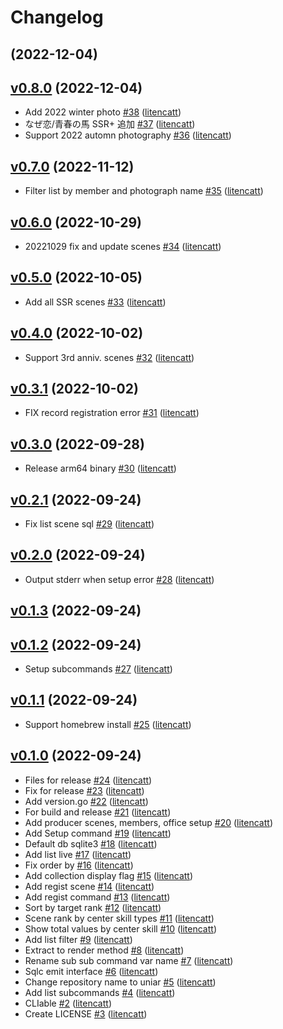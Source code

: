 # Changelog

## [](https://github.com/litencatt/uniar/compare/v0.8.0...) (2022-12-04)


## [v0.8.0](https://github.com/litencatt/uniar/compare/v0.7.0...v0.8.0) (2022-12-04)

* Add 2022 winter photo [#38](https://github.com/litencatt/uniar/pull/38) ([litencatt](https://github.com/litencatt))
* なぜ恋/青春の馬 SSR+ 追加 [#37](https://github.com/litencatt/uniar/pull/37) ([litencatt](https://github.com/litencatt))
* Support 2022 automn photography [#36](https://github.com/litencatt/uniar/pull/36) ([litencatt](https://github.com/litencatt))

## [v0.7.0](https://github.com/litencatt/uniar/compare/v0.6.0...v0.7.0) (2022-11-12)

* Filter list by member and photograph name [#35](https://github.com/litencatt/uniar/pull/35) ([litencatt](https://github.com/litencatt))

## [v0.6.0](https://github.com/litencatt/uniar/compare/v0.5.0...v0.6.0) (2022-10-29)

* 20221029 fix and update scenes [#34](https://github.com/litencatt/uniar/pull/34) ([litencatt](https://github.com/litencatt))

## [v0.5.0](https://github.com/litencatt/uniar/compare/v0.4.0...v0.5.0) (2022-10-05)

* Add all SSR scenes [#33](https://github.com/litencatt/uniar/pull/33) ([litencatt](https://github.com/litencatt))

## [v0.4.0](https://github.com/litencatt/uniar/compare/v0.3.1...v0.4.0) (2022-10-02)

* Support 3rd anniv. scenes [#32](https://github.com/litencatt/uniar/pull/32) ([litencatt](https://github.com/litencatt))

## [v0.3.1](https://github.com/litencatt/uniar/compare/v0.3.0...v0.3.1) (2022-10-02)

*  FIX record registration error [#31](https://github.com/litencatt/uniar/pull/31) ([litencatt](https://github.com/litencatt))

## [v0.3.0](https://github.com/litencatt/uniar/compare/v0.2.1...v0.3.0) (2022-09-28)

* Release arm64 binary [#30](https://github.com/litencatt/uniar/pull/30) ([litencatt](https://github.com/litencatt))

## [v0.2.1](https://github.com/litencatt/uniar/compare/v0.2.0...v0.2.1) (2022-09-24)

* Fix list scene sql [#29](https://github.com/litencatt/uniar/pull/29) ([litencatt](https://github.com/litencatt))

## [v0.2.0](https://github.com/litencatt/uniar/compare/v0.1.3...v0.2.0) (2022-09-24)

* Output stderr when setup error [#28](https://github.com/litencatt/uniar/pull/28) ([litencatt](https://github.com/litencatt))

## [v0.1.3](https://github.com/litencatt/uniar/compare/v0.1.2...v0.1.3) (2022-09-24)


## [v0.1.2](https://github.com/litencatt/uniar/compare/v0.1.1...v0.1.2) (2022-09-24)

* Setup subcommands [#27](https://github.com/litencatt/uniar/pull/27) ([litencatt](https://github.com/litencatt))

## [v0.1.1](https://github.com/litencatt/uniar/compare/v0.1.0...v0.1.1) (2022-09-24)

* Support homebrew install [#25](https://github.com/litencatt/uniar/pull/25) ([litencatt](https://github.com/litencatt))

## [v0.1.0](https://github.com/litencatt/uniar/compare/da705dab4c56...v0.1.0) (2022-09-24)

* Files for release [#24](https://github.com/litencatt/uniar/pull/24) ([litencatt](https://github.com/litencatt))
* Fix for release [#23](https://github.com/litencatt/uniar/pull/23) ([litencatt](https://github.com/litencatt))
* Add version.go [#22](https://github.com/litencatt/uniar/pull/22) ([litencatt](https://github.com/litencatt))
* For build and release [#21](https://github.com/litencatt/uniar/pull/21) ([litencatt](https://github.com/litencatt))
* Add producer scenes, members, office setup [#20](https://github.com/litencatt/uniar/pull/20) ([litencatt](https://github.com/litencatt))
* Add Setup command [#19](https://github.com/litencatt/uniar/pull/19) ([litencatt](https://github.com/litencatt))
* Default db sqlite3 [#18](https://github.com/litencatt/uniar/pull/18) ([litencatt](https://github.com/litencatt))
* Add list live [#17](https://github.com/litencatt/uniar/pull/17) ([litencatt](https://github.com/litencatt))
* Fix order by [#16](https://github.com/litencatt/uniar/pull/16) ([litencatt](https://github.com/litencatt))
* Add collection display flag [#15](https://github.com/litencatt/uniar/pull/15) ([litencatt](https://github.com/litencatt))
* Add regist scene [#14](https://github.com/litencatt/uniar/pull/14) ([litencatt](https://github.com/litencatt))
* Add regist command [#13](https://github.com/litencatt/uniar/pull/13) ([litencatt](https://github.com/litencatt))
* Sort by target rank [#12](https://github.com/litencatt/uniar/pull/12) ([litencatt](https://github.com/litencatt))
* Scene rank by center skill types [#11](https://github.com/litencatt/uniar/pull/11) ([litencatt](https://github.com/litencatt))
* Show total values by center skill [#10](https://github.com/litencatt/uniar/pull/10) ([litencatt](https://github.com/litencatt))
* Add list filter [#9](https://github.com/litencatt/uniar/pull/9) ([litencatt](https://github.com/litencatt))
* Extract to render method [#8](https://github.com/litencatt/uniar/pull/8) ([litencatt](https://github.com/litencatt))
* Rename sub sub command var name [#7](https://github.com/litencatt/uniar/pull/7) ([litencatt](https://github.com/litencatt))
* Sqlc emit interface [#6](https://github.com/litencatt/uniar/pull/6) ([litencatt](https://github.com/litencatt))
* Change repository name to uniar [#5](https://github.com/litencatt/uniar/pull/5) ([litencatt](https://github.com/litencatt))
* Add list subcommands [#4](https://github.com/litencatt/uniar/pull/4) ([litencatt](https://github.com/litencatt))
* CLIable [#2](https://github.com/litencatt/uniar/pull/2) ([litencatt](https://github.com/litencatt))
* Create LICENSE [#3](https://github.com/litencatt/uniar/pull/3) ([litencatt](https://github.com/litencatt))